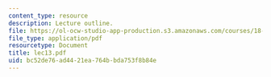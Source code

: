 ```yaml
---
content_type: resource
description: Lecture outline.
file: https://ol-ocw-studio-app-production.s3.amazonaws.com/courses/18-443-statistics-for-applications-fall-2003/bc52de76ad4421ea764bbda753f8b84e_lec13.pdf
file_type: application/pdf
resourcetype: Document
title: lec13.pdf
uid: bc52de76-ad44-21ea-764b-bda753f8b84e
---
```

